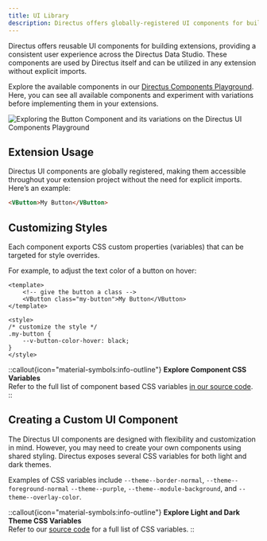 ```yaml
---
title: UI Library
description: Directus offers globally-registered UI components for building extensions.
---
```


Directus offers reusable UI components for building extensions, providing a consistent user experience across the Directus Data Studio. These components are used by Directus itself and can be utilized in any extension without explicit imports.

Explore the available components in our [Directus Components Playground](https://components.directus.io/). Here, you can
see all available components and experiment with variations before implementing them in your extensions.

![Exploring the Button Component and its variations on the Directus UI Components Playground](/img/f113fff5-aeda-4ee6-a390-88649c5a26a6.gif)

## Extension Usage

Directus UI components are globally registered, making them accessible throughout your extension project without the
need for explicit imports. Here’s an example:

```html
<VButton>My Button</VButton>
```

## Customizing Styles

Each component exports CSS custom properties (variables) that can be targeted for style overrides.

For example, to adjust the text color of a button on hover:

```vue
<template>
	<!-- give the button a class -->
	<VButton class="my-button">My Button</VButton>
</template>

<style>
/* customize the style */
.my-button {
	--v-button-color-hover: black;
}
</style>
```

::callout{icon="material-symbols:info-outline"}
**Explore Component CSS Variables**  
Refer to the full list of component based CSS variables [in our source code](https://github.com/directus/directus/tree/main/app/src/components).
::

## Creating a Custom UI Component

The Directus UI components are designed with flexibility and customization in mind. However, you may need to create your
own components using shared styling. Directus exposes several CSS variables for both light and dark themes.

Examples of CSS variables include `--theme--border-normal`, `--theme--foreground-normal` `--theme--purple`, `--theme--module-background`, and
`--theme--overlay-color`.

::callout{icon="material-symbols:info-outline"}
**Explore Light and Dark Theme CSS Variables**  
Refer to our [source code](https://github.com/directus/directus/tree/main/app/src/styles/themes) for a full list of CSS
variables.
::
